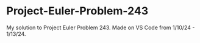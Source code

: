 # Project-Euler-Problem-243
My solution to Project Euler Problem 243. Made on VS Code from 1/10/24 - 1/13/24.
